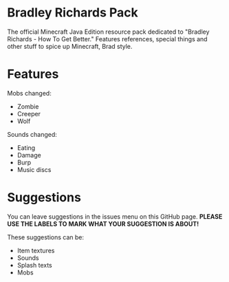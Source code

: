 # Bradley Richards Pack
The official Minecraft Java Edition resource pack dedicated to "Bradley Richards - How To Get Better." Features references, special things and other stuff to spice up Minecraft, Brad style.

# Features
Mobs changed:
- Zombie
- Creeper
- Wolf

Sounds changed:
- Eating
- Damage
- Burp
- Music discs


# Suggestions
You can leave suggestions in the issues menu on this GitHub page. **PLEASE USE THE LABELS TO MARK WHAT YOUR SUGGESTION IS ABOUT!** 

These suggestions can be:
- Item textures
- Sounds
- Splash texts
- Mobs
